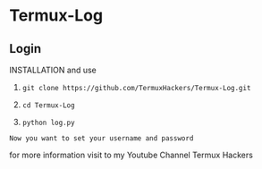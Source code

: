 # Termux-Log
## Login
INSTALLATION and use

1. `git clone https://github.com/TermuxHackers/Termux-Log.git`

2. `cd Termux-Log`

3. `python log.py`

`Now you want to set your username and password`


for more information visit to my Youtube Channel Termux Hackers
